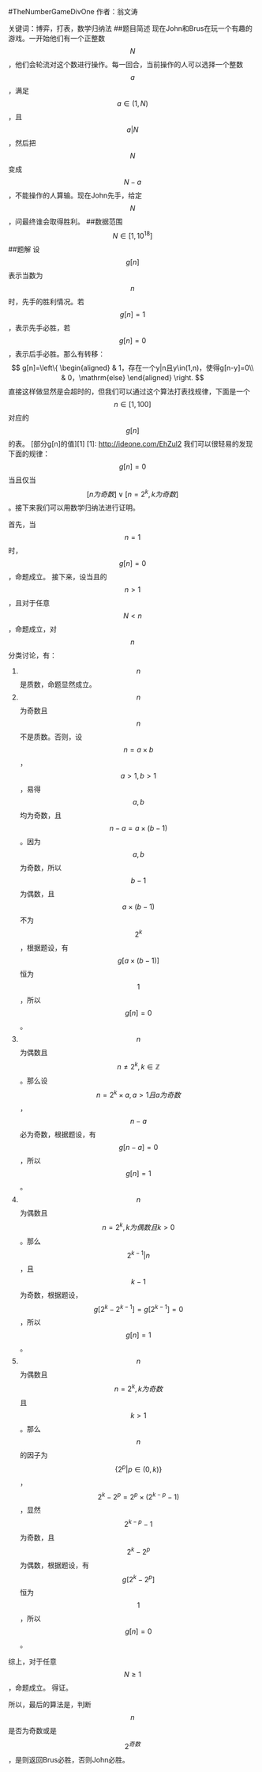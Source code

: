 #TheNumberGameDivOne
作者：翁文涛

关键词：博弈，打表，数学归纳法
##题目简述
现在John和Brus在玩一个有趣的游戏。一开始他们有一个正整数$$N$$，他们会轮流对这个数进行操作。每一回合，当前操作的人可以选择一个整数$$a$$，满足$$a \in (1,N)$$，且$$a | N$$，然后把$$N$$变成$$N-a$$，不能操作的人算输。现在John先手，给定$$N$$，问最终谁会取得胜利。
##数据范围
$$N \in [1,10^{18}]$$
##题解
设$$g[n]$$表示当数为$$n$$时，先手的胜利情况。若$$g[n]=1$$，表示先手必胜，若$$g[n]=0$$，表示后手必胜。那么有转移：
$$
g[n]=\left\{
\begin{aligned}
& 1，存在一个y|n且y\in(1,n)，使得g[n-y]=0\\
& 0，\mathrm{else}
\end{aligned}
\right.
$$
直接这样做显然是会超时的，但我们可以通过这个算法打表找规律，下面是一个$$n\in [1,100]$$对应的$$g[n]$$的表。
[部分g[n]的值][1]
  [1]: http://ideone.com/EhZul2
我们可以很轻易的发现下面的规律：
$$g[n]=0$$当且仅当$$[n为奇数] \lor [n=2^k,k为奇数]$$。接下来我们可以用数学归纳法进行证明。

首先，当$$n=1$$时，$$g[n]=0$$，命题成立。
接下来，设当且的$$n > 1$$，且对于任意$$N < n$$，命题成立，对$$n$$分类讨论，有：
1. $$n$$是质数，命题显然成立。
2. $$n$$为奇数且$$n$$不是质数。否则，设$$n = a \times b$$，$$a > 1,b>1$$，易得$$a,b$$均为奇数，且$$n-a=a\times (b-1)$$。因为$$a,b$$为奇数，所以$$b-1$$为偶数，且$$a \times (b-1)$$不为$$2^k$$，根据题设，有$$g[a \times (b-1)]$$恒为$$1$$，所以$$g[n] = 0$$。
3. $$n$$为偶数且$$n \not = 2^k,k \in \mathbb{Z}$$。那么设$$n = 2^k \times a,a > 1且a为奇数$$，$$n - a$$必为奇数，根据题设，有$$g[n-a]=0$$，所以$$g[n]=1$$。
4. $$n$$为偶数且$$n=2^k,k为偶数且k>0$$。那么$$2^{k-1}|n$$，且$$k-1$$为奇数，根据题设，$$g[2^k-2^{k-1}]=g[2^{k-1}]=0$$，所以$$g[n]=1$$。
5. $$n$$为偶数且$$n=2^k,k为奇数$$且$$k > 1$$。那么$$n$$的因子为$$\{2^p|p \in (0,k)\}$$，$$2^k-2^p=2^p \times (2^{k-p}-1)$$，显然$$2^{k-p}-1$$为奇数，且$$2^k-2^p$$为偶数，根据题设，有$$g[2^k-2^p]$$恒为$$1$$，所以$$g[n]=0$$。

综上，对于任意$$N \geq 1$$，命题成立。
得证。

所以，最后的算法是，判断$$n$$是否为奇数或是$$2^{奇数}$$，是则返回Brus必胜，否则John必胜。
